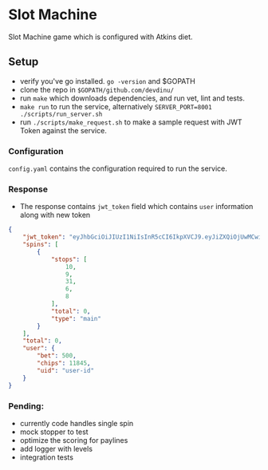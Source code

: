 # Slot Machine

Slot Machine game which is configured with Atkins diet.


## Setup
- verify you've go installed. `go -version` and $GOPATH
- clone the repo in `$GOPATH/github.com/devdinu/`
- run `make` which downloads dependencies, and run vet, lint and tests.
- `make run` to run the service, alternatively `SERVER_PORT=8001 ./scripts/run_server.sh`
- run `./scripts/make_request.sh` to make a sample request with JWT Token against the service.


### Configuration
`config.yaml` contains the configuration required to run the service.

### Response
* The response contains `jwt_token` field which contains `user` information along with new token
```json
{
    "jwt_token": "eyJhbGciOiJIUzI1NiIsInR5cCI6IkpXVCJ9.eyJiZXQiOjUwMCwiY2hpcHMiOjExODQ1LCJ1aWQiOiJ1c2VyLWlkIiwiZXhwIjoxNTQ0MjY1Mzk0fQ", 
    "spins": [
        {
            "stops": [
                10,
                9,
                31,
                6,
                8
            ],
            "total": 0,
            "type": "main"
        }
    ],
    "total": 0,
    "user": {
        "bet": 500,
        "chips": 11845,
        "uid": "user-id"
    }
}
```

### Pending:
- currently code handles single spin
- mock stopper to test
- optimize the scoring for paylines
- add logger with levels
- integration tests
